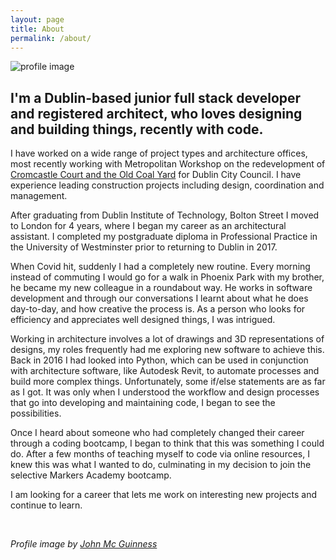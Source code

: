 ```yaml
---
layout: page
title: About
permalink: /about/
---
```


<div class="profile-image"> 
  <img src="../public/hobbies/Profile.png" alt="profile image" >
</div>

## I'm a Dublin-based junior full stack developer and registered architect, who loves designing and building things, recently with code.

I have worked on a wide range of project types and architecture offices, most recently working with Metropolitan Workshop on the redevelopment of [Cromcastle Court and the Old Coal Yard](https://mmguinness.github.io/portfolio/CV/#employment) for Dublin City Council. I have experience leading construction projects including design, coordination and management.

After graduating from Dublin Institute of Technology, Bolton Street I moved to London for 4 years, where I began my career as an architectural assistant. I completed my postgraduate diploma in Professional Practice in the University of Westminster prior to returning to Dublin in 2017.

When Covid hit, suddenly I had a completely new routine. Every morning instead of commuting I would go for a walk in Phoenix Park with my brother, he became my new colleague in a roundabout way. He works in software development and through our conversations I learnt about what he does day-to-day, and how creative the process is. As a person who looks for efficiency and appreciates well designed things, I was intrigued.

Working in architecture involves a lot of drawings and 3D representations of designs, my roles frequently had me exploring new software to achieve this. Back in 2016 I had looked into Python, which can be used in conjunction with architecture software, like Autodesk Revit, to automate processes and build more complex things. Unfortunately, some if/else statements are as far as I got. It was only when I understood the workflow and design processes that go into developing and maintaining code, I began to see the possibilities.

Once I heard about someone who had completely changed their career through a coding bootcamp, I began to think that this was something I could do. After a few months of teaching myself to code via online resources, I knew this was what I wanted to do, culminating in my decision to join the selective Markers Academy bootcamp.

I am looking for a career that lets me work on interesting new projects and continue to learn.

<br>

_Profile image by [John Mc Guinness](https://www.johnmcguinness.art)_
